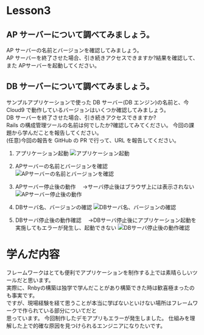 # Lesson3
## AP サーバーについて調べてみましょう。  
AP サーバーの名前とバージョンを確認してみましょう。  
AP サーバーを終了させた場合、引き続きアクセスできますか?結果を確認して、また APサーバーを起動してください。  

## DB サーバーについて調べてみましょう。
サンプルアプリケーションで使った DB サーバー(DB エンジン)の名前と、今 Cloud9 で動作しているバージョンはいくつか確認してみましょう。  
DB サーバーを終了させた場合、引き続きアクセスできますか?  
Rails の構成管理ツールの名前は何でしたか?確認してみてください。 今回の課題から学んだことを報告してください。  
(任意)今回の報告を GitHub の PR で行って、URL を報告してください。

1. アプリケーション起動
![アプリケーション起動](../img/image_1.png)

2. APサーバーの名前とバージョンを確認
![APサーバーの名前とバージョンを確認](../img/image_2.png)

3. APサーバー停止後の動作
　→サーバ停止後はブラウザ上には表示されない
![APサーバー停止後の動作](../img/image_3.png)

4. DBサーバ名、バージョンの確認
![DBサーバ名、バージョンの確認](../img/image_4.png)

5. DBサーバ停止後の動作確認
　→DBサーバ停止後にアプリケーション起動を実施してもエラーが発生し、起動できない
![DBサーバ停止後の動作確認](../img/image_5.png)

# 学んだ内容
フレームワークはとても便利でアプリケーションを制作する上では素晴らしいツールだと思います。  
実際に、Rnbyの構築は独学で学んだことがあり構築できた時は歓喜極まったのも事実です。  
ですが、現場経験を経て思うことが本当に学ばないといけない場所はフレームワークで作られている部分についてだと  
思っています。
今回制作したデモアプリもエラーが発生しました。
仕組みを理解した上で的確な原因を見つけられるエンジニアになりたいです。